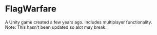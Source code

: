 # FlagWarfare
A Unity game created a few years ago. Includes multiplayer functionality. Note: This hasn't been updated so alot may break.
